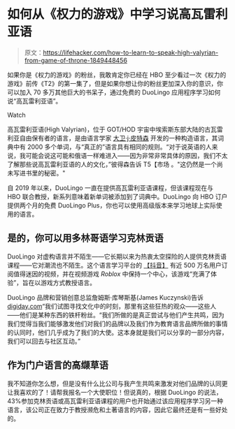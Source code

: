 # 如何从《权力的游戏》中学习说高瓦雷利亚语

> 原文：<https://lifehacker.com/how-to-learn-to-speak-high-valyrian-from-game-of-throne-1849448456>

如果你是《权力的游戏》的粉丝，我敢肯定你已经在 HBO 至少看过一次《权力的游戏》前传《T2》的第一集了，但是如果你想让你的粉丝更加深入你的意识，你可以加入 70 多万其他巨大的书呆子，通过免费的 DuoLingo 应用程序学习如何说“高瓦雷利亚语”。

Watch

高瓦雷利亚语(High Valyrian)，位于 GOT/HOD 宇宙中埃索斯东部大陆的古瓦雷利亚自由保有者的语言，是由语言学家 [大卫·j·皮特森](https://dedalvs.com/) 开发的一种构造语言，其词典中有 2000 多个单词，与“真正的”语言具有相同的规则。“对于说英语的人来说，我可能会说这可能和俄语一样难进入——因为非常非常具体的原因，我们不太了解那些说高瓦雷利亚语的人的文化，”彼得森告诉 T5【市场 。"这仍然是一个尚未写进书里的秘密。"

自 2019 年以来，DuoLingo 一直在提供高瓦雷利亚语课程，但该课程现在与 HBO 联合教授，新系列意味着新单词被添加到了词典中。DuoLingo 向 HBO 订户提供两个月的免费 DuoLingo Plus，你也可以使用高级版本来学习地球上实际使用的语言。

## 是的，你可以用多林哥语学习克林贡语

DuoLingo 对虚构语言并不陌生——它长期以来为热衷太空探险的人提供克林贡语课程——它对潮流也不陌生。这个语言学习平台的 [【抖音】](https://www.tiktok.com/@duolingo) 有近 500 万名用户订阅值得迷因的视频，并在视频游戏 *Roblox* 中保持一个中心，该游戏“充满了体验”，旨在以游戏方式教授语言。

DuoLingo 品牌和营销创意总监詹姆斯·库琴斯基(James Kuczynski)告诉[digiday.com](https://digiday.com/marketing/from-tiktok-and-roblox-to-game-of-thrones-how-duolingo-is-using-trends-for-viral-marketing/)“我们试图寻找文化中的时刻，那里有这些狂热的观众——这些人——他们是某种东西的铁杆粉丝。“我们所做的是真正尝试与他们产生共鸣，因为我们觉得当我们能够激发他们对我们的品牌以及我们作为教育语言品牌所做的事情的认同时，他们几乎成为了我们的大使。这本身就是我们可以分享的一部分内容，我们可以回去与社区互动。”

## 作为门户语言的高缬草语

我不知道你怎么想，但是没有什么比公司与我产生共鸣来激发对他们品牌的认同更让我喜欢的了！请帮我报名一个大使职位！但说真的，根据 DuoLingo 的说法，43%参加克林贡语或高瓦雷利亚语课程的用户也开始通过该应用程序学习另一种语言，该公司正在致力于教授濒危和土著语言的内容，因此它最终还是有一些好处的。
